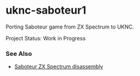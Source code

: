 ﻿# uknc-saboteur1

Porting Saboteur game from ZX Spectrum to UKNC.

Project Status: Work in Progress

### See Also

 - [Saboteur ZX Spectrum disassembly](https://nzeemin.github.io/skoolkit-game-revs/saboteur1-zx/saboteur/)
